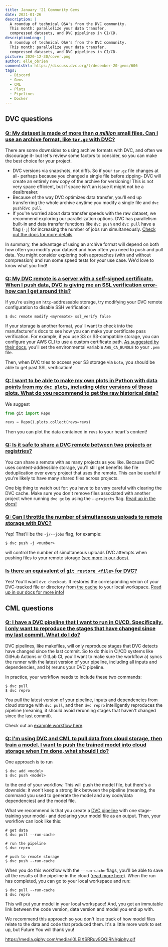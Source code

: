 ```yaml
---
title: January '21 Community Gems
date: 2021-01-26
description: |
  A roundup of technical Q&A's from the DVC community. 
  This month: parallelize your data transfer, 
  compressed datasets, and DVC pipelines in CI/CD.
descriptionLong: |
  A roundup of technical Q&A's from the DVC community. 
  This month: parallelize your data transfer, 
  compressed datasets, and DVC pipelines in CI/CD.
picture: 2020-12-30/cover.png
author: elle_obrien
commentsUrl: https://discuss.dvc.org/t/december-20-gems/606
tags:
  - Discord
  - Gems
  - CML
  - Plots
  - Pipelines
  - Docker
---
```


## DVC questions

### [Q: My dataset is made of more than _a million_ small files. Can I use an archive format, like `tar.gz` with DVC?](https://discord.com/channels/485586884165107732/485596304961962003/798983422965841920)

There are some downsides to using archive formats with DVC, and often we
discourage it- but let's review some factors to consider, so you can make the
best choice for your project.

- DVC versions via snapshots, not diffs. So if your `tar.gz` file changes at
  all- perhaps because you changed a single file before zipping- DVC will create
  an entirely new copy of the archive for versioning! This is not very space
  efficient, but if space isn't an issue it might not be a dealbreaker.
- Because of the way DVC optimizes data transfer, you'll end up transferring the
  whole archive anytime you modify a single file and `dvc push`/`dvc pull`.
- If you're worried about data transfer speeds with the raw dataset, we
  recommend exploring our parallelization options. DVC has parallelism built-in
  and data transfer functions like `dvc push` and `dvc pull` have a flag (`-j`)
  for increasing the number of jobs run simultaneously.
  [Check out the docs for more details](https://dvc.org/doc/command-reference/push#options).

In summary, the advantage of using an archive format will depend on both how
often you modify your dataset and how often you need to push and pull data. You
might consider exploring both approaches (with and without compression) and run
some speed tests for your use case. We'd love to know what you find!

### [Q: My DVC remote is a server with a self-signed certificate. When I push data, DVC is giving me an SSL verification error- how can I get around this?](https://discord.com/channels/485586884165107732/563406153334128681/800707271502856222)

If you're using an `http`-addressable storage, try modifying your DVC remote
configuration to disable SSH verification:

```dvc
$ dvc remote modify <myremote> ssl_verify false
```

If your storage is another format, you'll want to check into the manufacturer's
docs to see how you can make your certificate pass verification. For example, if
you use S3 or S3-compatible storage, you can configure your AWS CLI to use a
custom certificate path.
[As suggested by their docs](https://docs.aws.amazon.com/credref/latest/refdocs/setting-global-ca_bundle.html),
you'll set the environmental variable `AWS_CA_BUNDLE` to your `.pem` file.

Then, when DVC tries to access your S3 storage via `boto`, you should be able to
get past SSL verification!

### [Q: I want to be able to make my own plots in Python with data points from my `dvc plots`, including older versions of those plots. What do you recommend to get the raw historical data?](https://discord.com/channels/485586884165107732/563406153334128681/799617584336338954)

We suggest

```python
from git import Repo

revs = Repo().plots.collect(revs=revs)
```

Then you can plot the data contained in `revs` to your heart's content!

### [Q: Is it safe to share a DVC remote between two projects or registries?](https://discord.com/channels/485586884165107732/563406153334128681/799216349405904896)

You can share a remote with as many projects as you like. Because DVC uses
content-addressible storage, you'll still get benefits like file deduplication
over every project that uses the remote. This can be useful if you're likely to
have many shared files across projects.

One big thing to watch out for: you have to be very careful with clearing the
DVC cache. Make sure you don't remove files associated with another project when
running `dvc gc` by using the `--projects` flag.
[Read up in the docs!](https://dvc.org/doc/command-reference/gc#options)

### [Q: Can I throttle the number of simultaneous uploads to remote storage with DVC?](https://discord.com/channels/485586884165107732/563406153334128681/802099863076208662)

Yep! That'll be the `-j/--jobs` flag, for example:

```dvc
$ dvc push -j <number>
```

will control the number of simultaneous uploads DVC attempts when pushing files
to your remote storage
([see more in our docs](https://dvc.org/doc/command-reference/push#push)).

### [Is there an equivalent of `git restore <file>` for DVC?](https://discord.com/channels/485586884165107732/563406153334128681/799598181310267392)

Yes! You'll want `dvc checkout`. It restores the corresponding verion of your
DVC-tracked file or directory from
[the cache](https://dvc.org/doc/user-guide/dvc-internals#structure-of-the-cache-directory)
to your local workspace.
[Read up in our docs for more info!](https://dvc.org/doc/command-reference/checkout#checkout)

## CML questions

### [Q: I have a DVC pipeline that I want to run in CI/CD. Specifically, I only want to reproduce the stages that have changed since my last commit. What do I do?](https://discord.com/channels/485586884165107732/728693131557732403/796185815574511616)

DVC pipelines, like makefiles, will only reproduce stages that DVC detects have
changed since the last commit. So to do this in CI/CD systems like GitHub
Actions or GitLab CI, you'll want to make sure the workflow a) syncs the runner
with the latest version of your pipeline, including all inputs and dependencies,
and b) reruns your DVC pipeline.

In practice, your workflow needs to include these two commands:

```dvc
$ dvc pull
$ dvc repro
```

You pull the latest version of your pipeline, inputs and dependencies from cloud
storage with `dvc pull`, and then `dvc repro` intelligently reproduces the
pipeline (meaning, it should avoid rerunning stages that haven't changed since
the last commit).

Check out an
[example workflow here](https://github.com/iterative/cml_dvc_case/blob/master/.github/workflows/cml.yaml).

### [Q: I'm using DVC and CML to pull data from cloud storage, then train a model. I want to push the trained model into cloud storage when I'm done, what should I do?](https://discord.com/channels/485586884165107732/728693131557732403/801553810618187796)

One approach is to run

```dvc
$ dvc add <model>
$ dvc push <model>
```

to the end of your workflow. This will push the model file, but there's a
downside: it won't keep a strong link between the pipeline (meaning, the command
you used to generate the model and any code/data dependencies) and the model
file.

What we recommend is that you create a
[DVC pipeline](https://dvc.org/doc/start/data-pipelines#get-started-data-pipelines)
with one stage- training your model- and declaring your model file as an output.
Then, your workflow can look like this:

```dvc
# get data
$ dvc pull --run-cache

# run the pipeline
$ dvc repro

# push to remote storage
$ dvc push --run-cache
```

When you do this workflow with the `--run-cache` flags, you'll be able to save
all the results of the pipeline in the cloud
([read more here](https://dvc.org/doc/command-reference/push#options)). When the
run has completed, you can go to your local workspace and run:

```dvc
$ dvc pull --run-cache
$ dvc repro
```

This will put your model in your local workspace! And, you get an immutable link
between the code version, data version and model you end up with.

We recommend this approach so you don't lose track of how model files relate to
the data and code that produced them. It's a little more work to set up, but
Future You will thank you!

https://media.giphy.com/media/l0LEIXSRRuv9QQIRNI/giphy.gif
